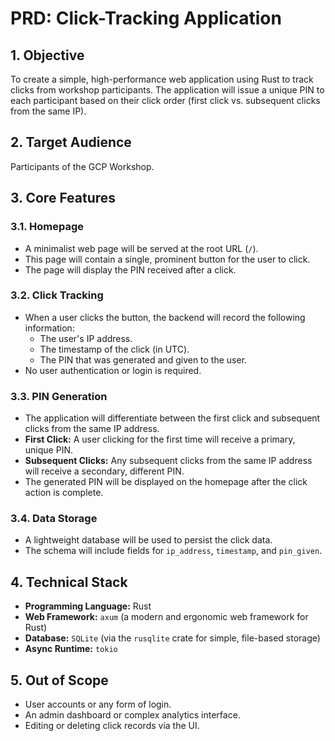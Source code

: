 # PRD: Click-Tracking Application

## 1. Objective

To create a simple, high-performance web application using Rust to track clicks from workshop participants. The application will issue a unique PIN to each participant based on their click order (first click vs. subsequent clicks from the same IP).

## 2. Target Audience

Participants of the GCP Workshop.

## 3. Core Features

### 3.1. Homepage

*   A minimalist web page will be served at the root URL (`/`).
*   This page will contain a single, prominent button for the user to click.
*   The page will display the PIN received after a click.

### 3.2. Click Tracking

*   When a user clicks the button, the backend will record the following information:
    *   The user's IP address.
    *   The timestamp of the click (in UTC).
    *   The PIN that was generated and given to the user.
*   No user authentication or login is required.

### 3.3. PIN Generation

*   The application will differentiate between the first click and subsequent clicks from the same IP address.
*   **First Click:** A user clicking for the first time will receive a primary, unique PIN.
*   **Subsequent Clicks:** Any subsequent clicks from the same IP address will receive a secondary, different PIN.
*   The generated PIN will be displayed on the homepage after the click action is complete.

### 3.4. Data Storage

*   A lightweight database will be used to persist the click data.
*   The schema will include fields for `ip_address`, `timestamp`, and `pin_given`.

## 4. Technical Stack

*   **Programming Language:** Rust
*   **Web Framework:** `axum` (a modern and ergonomic web framework for Rust)
*   **Database:** `SQLite` (via the `rusqlite` crate for simple, file-based storage)
*   **Async Runtime:** `tokio`

## 5. Out of Scope

*   User accounts or any form of login.
*   An admin dashboard or complex analytics interface.
*   Editing or deleting click records via the UI.
